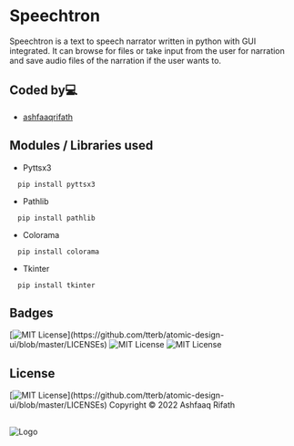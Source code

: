 # Speechtron
Speechtron is a text to speech narrator written in python with GUI integrated. It can browse for files or take input from the user for narration and save audio files of the narration if the user wants to.


## Coded by💻

- [ashfaaqrifath](https://github.com/ashfaaqrifath/)


## Modules / Libraries used

* Pyttsx3
```
  pip install pyttsx3
```

* Pathlib
```
  pip install pathlib
```

* Colorama
```
  pip install colorama
```

* Tkinter
```
  pip install tkinter
```

## Badges

[![MIT License](https://img.shields.io/apm/l/atomic-design-ui.svg?)](https://github.com/tterb/atomic-design-ui/blob/master/LICENSEs)
![MIT License](https://img.shields.io/github/followers/ashfaaqrifath?style=social)
![MIT License](https://img.shields.io/github/stars/ashfaaqrifath/Password-Manager?style=social)

## License

[![MIT License](https://img.shields.io/apm/l/atomic-design-ui.svg?)](https://github.com/tterb/atomic-design-ui/blob/master/LICENSEs)  Copyright © 2022 Ashfaaq Rifath
##
![Logo](https://ashfaaqrifath.github.io/aq%20logo.png)

